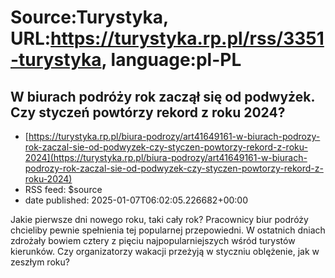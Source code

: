 # Source:Turystyka, URL:https://turystyka.rp.pl/rss/3351-turystyka, language:pl-PL

## W biurach podróży rok zaczął się od podwyżek. Czy styczeń powtórzy rekord z roku 2024?
 - [https://turystyka.rp.pl/biura-podrozy/art41649161-w-biurach-podrozy-rok-zaczal-sie-od-podwyzek-czy-styczen-powtorzy-rekord-z-roku-2024](https://turystyka.rp.pl/biura-podrozy/art41649161-w-biurach-podrozy-rok-zaczal-sie-od-podwyzek-czy-styczen-powtorzy-rekord-z-roku-2024)
 - RSS feed: $source
 - date published: 2025-01-07T06:02:05.226682+00:00

Jakie pierwsze dni nowego roku, taki cały rok? Pracownicy biur podróży chcieliby pewnie spełnienia tej popularnej przepowiedni. W ostatnich dniach zdrożały bowiem cztery z pięciu najpopularniejszych wśród turystów kierunków. Czy organizatorzy wakacji przeżyją w styczniu oblężenie, jak w zeszłym roku?


